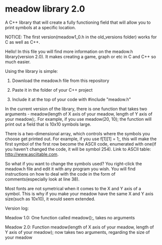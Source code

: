 # meadow library 2.0
 A C++ library that will create a fully functioning field that will allow you to print symbols at a specific location.
 
 NOTICE: The first version(meadow1_0.h in the old_versions folder) works for C as well as C++.

 Hello! In this file you will find more information on the meadow.h library(version 2.0). It makes creating a game, graph or etc in C and C++ so much easier.

 Using the library is simple:

 1. Download the meadow.h file from this repository
 
 2. Paste it in the folder of your C++ project

 3. Include it at the top of your code with #include "meadow.h"


 In the current version of the library, there is one function that takes two arguments - meadow(length of X axis of your meadow, length of Y axis of your meadow);. For example, if you use meadow(20, 10); the function will print out a field that is 10x10 symbols large. 
 
 There is a two-dimensional array, which controls where the symbols you choose get printed out. For example, if you use f[1][1] = 1;, this will make the first symbol of the first row become the ASCII code, enumerated with one(if you haven't changed the code, it will be symbol 254). Link to ASCII table: http://www.asciitable.com.

 So what if you want to change the symbols used? You right-click the meadow.h file and edit it with any program you wish. You will find instructions on how to deal with the code in the form of comments(especially look at line 38).

Most fonts are not symetrical when it comes to the X and Y axis of a symbol. This is why if you make your meadow have the same X and Y axis size(such as 10x10), it would seem extended.



Version log:

Meadow 1.0: One function called meadow();, takes no arguments

Meadow 2.0: Function meadow(length of X axis of your meadow, length of Y axis of your meadow); now takes two arguments, regarding the size of your meadow
